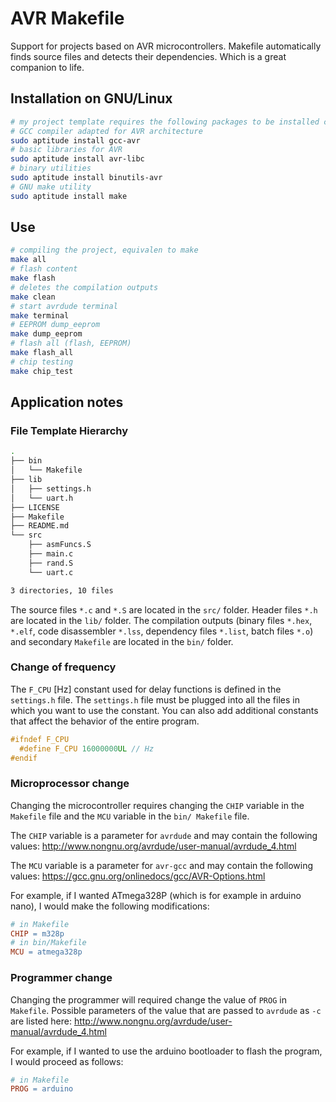 # AVR Makefile
Support for projects based on AVR microcontrollers. Makefile automatically finds source files and detects their dependencies. Which is a great companion to life.

## Installation on GNU/Linux
```bash
# my project template requires the following packages to be installed correctly:
# GCC compiler adapted for AVR architecture
sudo aptitude install gcc-avr
# basic libraries for AVR
sudo aptitude install avr-libc
# binary utilities
sudo aptitude install binutils-avr
# GNU make utility
sudo aptitude install make
```

## Use
```bash
# compiling the project, equivalen to make
make all
# flash content
make flash
# deletes the compilation outputs
make clean
# start avrdude terminal
make terminal
# EEPROM dump_eeprom
make dump_eeprom
# flash all (flash, EEPROM)
make flash_all
# chip testing
make chip_test
```

## Application notes
### File Template Hierarchy
```bash
.
├── bin
│   └── Makefile
├── lib
│   ├── settings.h
│   └── uart.h
├── LICENSE
├── Makefile
├── README.md
└── src
    ├── asmFuncs.S
    ├── main.c
    ├── rand.S
    └── uart.c

3 directories, 10 files
```
The source files `*.c` and `*.S` are located in the `src/` folder. Header files `*.h` are located in the `lib/` folder. The compilation outputs (binary files `*.hex`, `*.elf`, code disassembler `*.lss`, dependency files `*.list`, batch files `*.o`) and secondary `Makefile` are located in the `bin/` folder.


### Change of frequency
The `F_CPU` [Hz] constant used for delay functions is defined in the `settings.h` file. The `settings.h` file must be plugged into all the files in which you want to use the constant. You can also add additional constants that affect the behavior of the entire program.

```C
#ifndef F_CPU
  #define F_CPU 16000000UL // Hz
#endif
```

### Microprocessor change
Changing the microcontroller requires changing the `CHIP` variable in the` Makefile` file and the `MCU` variable in the `bin/ Makefile` file.

The `CHIP` variable is a parameter for `avrdude` and may contain the following values: http://www.nongnu.org/avrdude/user-manual/avrdude_4.html

The `MCU` variable is a parameter for `avr-gcc` and may contain the following values: https://gcc.gnu.org/onlinedocs/gcc/AVR-Options.html

For example, if I wanted ATmega328P (which is for example in arduino nano), I would make the following modifications:
```Makefile
# in Makefile
CHIP = m328p
# in bin/Makefile
MCU = atmega328p
```

### Programmer change
Changing the programmer will required change the value of `PROG` in` Makefile`. Possible parameters of the value that are passed to `avrdude` as `-c` are listed here: http://www.nongnu.org/avrdude/user-manual/avrdude_4.html

For example, if I wanted to use the arduino bootloader to flash the program, I would proceed as follows:
```Makefile
# in Makefile
PROG = arduino
```
